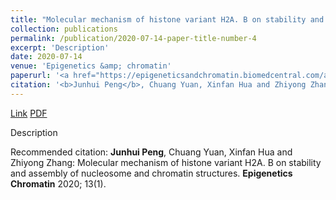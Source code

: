 ```yaml
---
title: "Molecular mechanism of histone variant H2A. B on stability and assembly of nucleosome and chromatin structures"
collection: publications
permalink: /publication/2020-07-14-paper-title-number-4
excerpt: 'Description'
date: 2020-07-14
venue: 'Epigenetics &amp; chromatin'
paperurl: '<a href="https://epigeneticsandchromatin.biomedcentral.com/articles/10.1186/s13072-020-00351-x">Link</a> <a href="https://jhpanda.github.io/files/paper3.pdf">PDF</a>'
citation: '<b>Junhui Peng</b>, Chuang Yuan, Xinfan Hua and Zhiyong Zhang: Molecular mechanism of histone variant H2A. B on stability and assembly of nucleosome and chromatin structures. <b>Epigenetics Chromatin</b> 2020; 13(1).'
---
```


<a href="https://epigeneticsandchromatin.biomedcentral.com/articles/10.1186/s13072-020-00351-x">Link</a> <a href="https://jhpanda.github.io/files/paper3.pdf">PDF</a>

Description

Recommended citation: <b>Junhui Peng</b>, Chuang Yuan, Xinfan Hua and Zhiyong Zhang: Molecular mechanism of histone variant H2A. B on stability and assembly of nucleosome and chromatin structures. <b>Epigenetics Chromatin</b> 2020; 13(1).